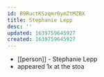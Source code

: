 ```yaml
---
id: B9RuctKSzqmr0ymZtMZBX
title: Stephanie Lepp
desc: ''
updated: 1639759645927
created: 1639759645927
---
```



- [[person]] - Stephanie Lepp
- appeared 1x at the stoa
